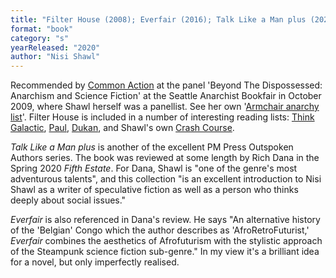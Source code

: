 ```yaml
---
title: "Filter House (2008); Everfair (2016); Talk Like a Man plus (2020"
format: "book"
category: "s"
yearReleased: "2020"
author: "Nisi Shawl"
---
```

Recommended by <a href="http://nwsfsnews.blogspot.com/2009/10/i-wanna-read-sf-anarchy.html"> Common Action</a> at the panel 'Beyond The Dispossessed: Anarchism and Science  Fiction' at the Seattle Anarchist Bookfair in October 2009, where Shawl herself  was a panellist. See her own '<a href="http://nisi-la.livejournal.com/17054.html">Armchair  anarchy list</a>'. Filter House is included in a number of  interesting reading lists: <a href="https://thinkgalactic.org/reading-lists/by-author/">Think Galactic</a>, <a href="https://www.bustle.com/articles/112286-11-sci-fi-books-every-woman-should-read"> Paul</a>, <a href="http://invisibleuniversedoc.com/wp-content/uploads/2016/01/IU_BSF_lit_2015_3000.jpg"> Dukan</a>, and Shawl's own <a href="http://www.fantasticstoriesoftheimagination.com/a-crash-course-in-the-history-of-black-science-fiction/"> Crash Course</a>.

<i>Talk Like a Man plus</i> is another of the excellent PM Press Outspoken Authors series. The book was reviewed at some length by Rich Dana in the Spring 2020 <i>Fifth Estate</i>. For Dana, Shawl is &quot;one of the genre&#39;s most adventurous talents&quot;, and this collection &quot;is an excellent introduction to Nisi Shawl as a writer of speculative fiction as well as a person who thinks deeply about social issues.&quot;

<i>Everfair </i>is also referenced in Dana&#39;s review. He says &quot;An alternative history of the &#39;Belgian&#39; Congo which the author describes as &#39;AfroRetroFuturist,&#39; <i>Everfair </i>combines the aesthetics of Afrofuturism with the stylistic approach of the Steampunk science fiction sub-genre.&quot; In my view it&#39;s a brilliant idea for a novel, but only imperfectly realised.
 
